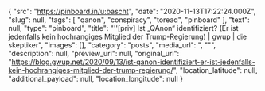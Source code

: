 {
  "src": "https://pinboard.in/u:bascht",
  "date": "2020-11-13T17:22:24.000Z",
  "slug": null,
  "tags": [
    "qanon",
    "conspiracy",
    "toread",
    "pinboard"
  ],
  "text": null,
  "type": "pinboard",
  "title": "''[priv] Ist „QAnon“ identifiziert? (Er ist jedenfalls kein hochrangiges Mitglied der Trump-Regierung) | gwup | die skeptiker",
  "images": [],
  "category": "posts",
  "media_url": ", \"\"",
  "description": null,
  "preview_url": null,
  "original_url": "https://blog.gwup.net/2020/09/13/ist-qanon-identifiziert-er-ist-jedenfalls-kein-hochrangiges-mitglied-der-trump-regierung/",
  "location_latitude": null,
  "additional_payload": null,
  "location_longitude": null
}